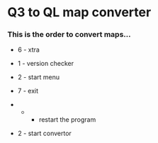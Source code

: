 # Q3 to QL map converter

### This is the order to convert maps...

* 6 - xtra

* 1 - version checker

* 2 - start menu

* 7 - exit

* * - restart the program

* 2 - start convertor
